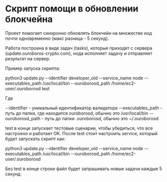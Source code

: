 # Скрипт помощи в обновлении блокчейна

Проект помогает синхронно обновлять блокчейн на множестве нод почти одновременно (макс разница - 5 секунд).

Работа построена в виде задач (tasks), которые приходят с сервера (update.ouroboros-crypto.com), нода исполняет задачу и отправляет результат на сервер.

Пример запуска скрипта:

 python3 update.py --identifier developer_old --service_name node --executables_path /usr/local/bin --ouroborosd_path /home/ec2-user/.ouroborosd test
 
 Где
 
 --identifier - уникальный идентификатор валидатора
 --executables_path - путь до папки, где находится ouroborosd, обычно это /usr/local/bin
 --ouroborosd_path - путь до папки .ouroborosd, обычно это ~/.ouroborosd 
 
 test в конце запускает тестовые сценарии, чтобы убедиться, что все настроено и работает ОК. После test стоит настроить service, который будет запускать скрипт как:
 
 python3 update.py --identifier developer_old --service_name node --executables_path /usr/local/bin --ouroborosd_path /home/ec2-user/.ouroborosd
 
 Без test в конце строки файл будет запрашивать новые задачи каждые 5 секунд.